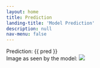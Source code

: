```yaml
---
layout: home
title: Prediction
landing-title: 'Model Prediction'
description: null
nav-menu: false
---
```


Prediction: {{ pred }} 
<br>
Image as seen by the model:
<img src={{imgpath}}>
<br>
 
